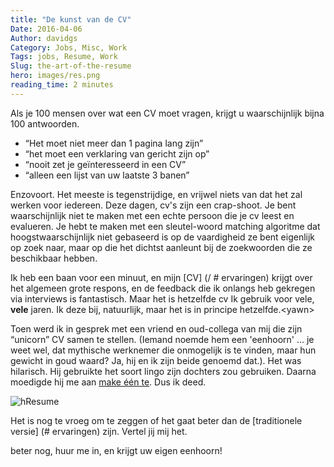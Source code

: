 ```yaml
---
title: "De kunst van de CV"
Date: 2016-04-06
Author: davidgs
Category: Jobs, Misc, Work
Tags: jobs, Resume, Work
Slug: the-art-of-the-resume
hero: images/res.png
reading_time: 2 minutes
---
```


Als je 100 mensen over wat een CV moet vragen, krijgt u waarschijnlijk bijna 100 antwoorden.

- “Het moet niet meer dan 1 pagina lang zijn”
- “het moet een verklaring van gericht zijn op”
- “nooit zet je geïnteresseerd in een CV”
- “alleen een lijst van uw laatste 3 banen”

Enzovoort. Het meeste is tegenstrijdige, en vrijwel niets van dat het zal werken voor iedereen. Deze dagen, cv's zijn een crap-shoot. Je bent waarschijnlijk niet te maken met een echte persoon die je cv leest en evalueren. Je hebt te maken met een sleutel-woord matching algoritme dat hoogstwaarschijnlijk niet gebaseerd is op de vaardigheid ze bent eigenlijk op zoek naar, maar op die het dichtst aanleunt bij de zoekwoorden die ze beschikbaar hebben.

Ik heb een baan voor een minuut, en mijn [CV] (/ # ervaringen) krijgt over het algemeen grote respons, en de feedback die ik onlangs heb gekregen via interviews is fantastisch. Maar het is hetzelfde cv Ik gebruik voor vele, **vele** jaren. Ik deze bij, natuurlijk, maar het is in principe hetzelfde.​<yawn\>

Toen werd ik in gesprek met een vriend en oud-collega van mij die zijn “unicorn” CV samen te stellen. (Iemand noemde hem een 'eenhoorn' ... je weet wel, dat mythische werknemer die onmogelijk is te vinden, maar hun gewicht in goud waard? Ja, hij en ik zijn beide genoemd dat.). Het was hilarisch. Hij gebruikte het soort lingo zijn dochters zou gebruiken. Daarna moedigde hij me aan [make één te](https://davidgs.com/MadSkillz.html). Dus ik deed.

![hResume](/posts/work/images/HResume.png "HResume.png")

Het is nog te vroeg om te zeggen of het gaat beter dan de [traditionele versie] (# ervaringen) zijn. Vertel jij mij het.

beter nog, huur me in, en krijgt uw eigen eenhoorn!
